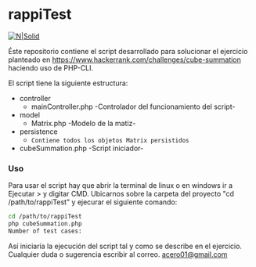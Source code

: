 # rappiTest

[![N|Solid](https://cldup.com/dTxpPi9lDf.thumb.png)](https://nodesource.com/products/nsolid)

Éste repositorio contiene el script desarrollado para solucionar el ejercicio planteado en https://www.hackerrank.com/challenges/cube-summation haciendo uso de PHP-CLI. 

El script tiene la siguiente estructura:
* controller
    * mainController.php -Controlador del funcionamiento del script-
* model
    *  Matrix.php -Modelo de la matiz-
* persistence
    * `Contiene todos los objetos Matrix persistidos`
* cubeSummation.php -Script iniciador-

### Uso 

Para usar el script hay que abrir la terminal de linux o en windows ir a Ejecutar > y digitar CMD. Ubicarnos sobre la carpeta del proyecto "cd /path/to/rappiTest" y ejecurar el siguiente comando:

```sh
cd /path/to/rappiTest
php cubeSummation.php
Number of test cases:
```
Así iniciaría la ejecución del script tal y como se describe en el ejercicio. Cualquier duda o sugerencia escribir al correo. acero01@gmail.com



